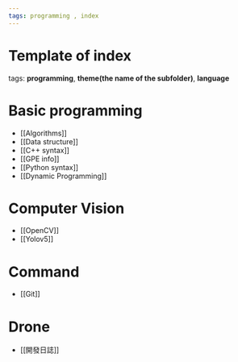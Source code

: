 ```yaml
---
tags: programming , index
---
```


# Template of index

tags:   __programming__, __theme(the name of the subfolder)__, __language__

# Basic programming
- [[Algorithms]]
- [[Data structure]]
- [[C++ syntax]]
- [[GPE info]]
- [[Python syntax]]
- [[Dynamic Programming]]

# Computer Vision
- [[OpenCV]]
- [[Yolov5]]

# Command
- [[Git]]

# Drone
- [[開發日誌]]

